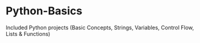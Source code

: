 # Python-Basics
Included Python projects (Basic Concepts, Strings, Variables, Control Flow, Lists &amp; Functions)
